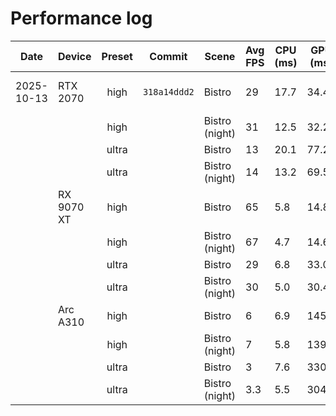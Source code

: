 # Performance log

| Date       | Device     | Preset | Commit       | Scene          | Avg FPS | CPU (ms) | GPU (ms) | Notes             |
|------------|------------|:------:|:------------:|----------------|---------|----------|----------|-------------------|
| 2025-10-13 | RTX 2070   | high   | `318a14ddd2` | Bistro         | 29      | 17.7     | 34.4     | Small ltree stack |
|            |            | high   |              | Bistro (night) | 31      | 12.5     | 32.2     |                   |
|            |            | ultra  |              | Bistro         | 13      | 20.1     | 77.2     |                   |
|            |            | ultra  |              | Bistro (night) | 14      | 13.2     | 69.5     |                   |
|            | RX 9070 XT | high   |              | Bistro         | 65      | 5.8      | 14.8     |                   |
|            |            | high   |              | Bistro (night) | 67      | 4.7      | 14.6     |                   |
|            |            | ultra  |              | Bistro         | 29      | 6.8      | 33.0     |                   |
|            |            | ultra  |              | Bistro (night) | 30      | 5.0      | 30.4     |                   |
|            | Arc A310   | high   |              | Bistro         | 6       | 6.9      | 145.0    |                   |
|            |            | high   |              | Bistro (night) | 7       | 5.8      | 139.5    |                   |
|            |            | ultra  |              | Bistro         | 3       | 7.6      | 330.0    |                   |
|            |            | ultra  |              | Bistro (night) | 3.3     | 5.5      | 304.0    |                   |